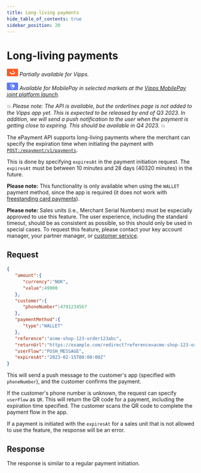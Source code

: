 ```yaml
---
title: Long-living payments
hide_table_of_contents: true
sidebar_position: 20
---
```


# Long-living payments

![Vipps](../images/vipps.png) *Partially available for Vipps.*

![MobilePay](../images/mp.png) *Available for MobilePay in selected markets at the [Vipps MobilePay joint platform launch](https://www.vippsmobilepay.com/#about).*

💥 *Please note: The API is available, but the orderlines page is not added to the Vipps app yet. This is expected to be released by end of Q3 2023. In addition, we will send a push notification to the user when the payment is getting close to expiring. This should be available in Q4 2023.* 💥

The ePayment API supports long-living payments where the merchant
can specify the expiration time when initiating the payment with
[`POST:/epayment/v1/payments`](https://developer.vippsmobilepay.com/api/epayment#tag/CreatePayments).

This is done by specifying `expiresAt` in the payment initiation request.
The `expiresAt` must be between 10 minutes and 28 days (40320 minutes) in the future.

**Please note:** This functionality is only available when using the `WALLET` payment method,
since the app is required (it does not work with
[freestanding card payments](https://developer.vippsmobilepay.com/docs/APIs/epayment-api/features/free-standing-card-payments/)).

**Please note:** Sales units (i.e., Merchant Serial Numbers) must be especially approved to use this feature.
The user experience, including the standard timeout, should be as
consistent as possible, so this should only be used in special cases.
To request this feature, please contact your key account manager, your partner manager, or
[customer service](https://vipps.no/kontakt-oss/).

## Request

```json
{
   "amount":{
      "currency":"NOK",
      "value":49900
   },
   "customer":{
      "phoneNumber":4791234567
   },
   "paymentMethod":{
      "type":"WALLET"
   },
   "reference":"acme-shop-123-order123abc",
   "returnUrl":"https://example.com/redirect?reference=acme-shop-123-order123abc",
   "userFlow":"PUSH_MESSAGE",
   "expiresAt":"2023-02-15T00:00:00Z"
}
```

This will send a push message to the customer's app (specified with `phoneNumber`),
and the customer confirms the payment.

If the customer's phone number is unknown, the request can specify `userFlow` as `QR`.
This will return the QR code for a payment, including the expiration time specified.
The customer scans the QR code to complete the payment flow in the app.

If a payment is initiated with the `expiresAt` for a sales unit that is not allowed to use
the feature, the response will be an error.

## Response

The response is similar to a regular payment initiation.
